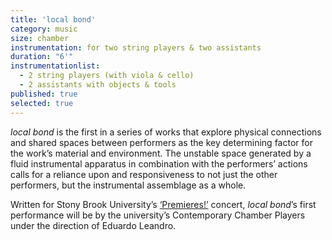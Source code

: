 ```yaml
---
title: 'local bond'
category: music
size: chamber
instrumentation: for two string players & two assistants
duration: "6'"
instrumentationlist:
  - 2 string players (with viola & cello)
  - 2 assistants with objects & tools
published: true
selected: true
---
```


*local bond* is the first in a series of works that explore physical connections and shared spaces between performers as the key determining factor for the work’s material and environment. The unstable space generated by a fluid instrumental apparatus in combination with the performers’ actions calls for a reliance upon and responsiveness to not just the other performers, but the instrumental assemblage as a whole.

Written for Stony Brook University’s [‘Premieres!’](http://www.stonybrook.edu/commcms/music/premieres/premieres.html) concert, *local bond*’s first performance will be by the university’s Contemporary Chamber Players under the direction of Eduardo Leandro.
